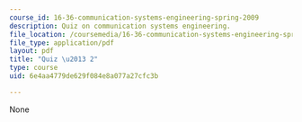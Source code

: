 ```yaml
---
course_id: 16-36-communication-systems-engineering-spring-2009
description: Quiz on communication systems engineering.
file_location: /coursemedia/16-36-communication-systems-engineering-spring-2009/6e4aa4779de629f084e8a077a27cfc3b_MIT16_36s09_quiz02.pdf
file_type: application/pdf
layout: pdf
title: "Quiz \u2013 2"
type: course
uid: 6e4aa4779de629f084e8a077a27cfc3b

---
```

None